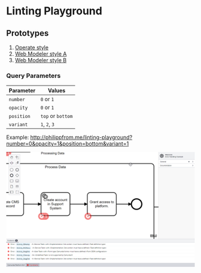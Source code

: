 # Linting Playground

## Prototypes

1. [Operate style](https://philippfrom.me/linting-playground/?variant=1)
1. [Web Modeler style A](https://philippfrom.me/linting-playground/?variant=2)
1. [Web Modeler style B](https://philippfrom.me/linting-playground/?variant=3)

### Query Parameters

| Parameter | Values |
|---|---|
| `number` | `0` or `1` |
| `opacity` | `0` or `1` |
| `position` | `top` or `bottom` |
| `variant` | `1`, `2`, `3` |

Example: http://philippfrom.me/linting-playground?number=0&opacity=1&position=bottom&variant=1

![](docs/screenshot.png)

